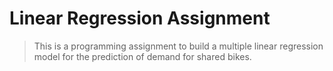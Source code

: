 # Linear Regression Assignment
> This is a programming assignment to build a multiple linear regression model for the prediction of demand for shared bikes. 




<!-- Optional -->
<!-- ## License -->
<!-- This project is open source and available under the [... License](). -->

<!-- You don't have to include all sections - just the one's relevant to your project -->
